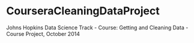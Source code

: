 CourseraCleaningDataProject
===========================

Johns Hopkins Data Science Track - Course: Getting and Cleaning Data - Course Project, October 2014
